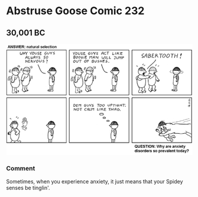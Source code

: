 # Abstruse Goose Comic 232
## 30,001 BC

![image](ma_Spidey_senses_be_a_tinglin.png)
### Comment
Sometimes, when you experience anxiety, it just means that your Spidey senses be tinglin'.
